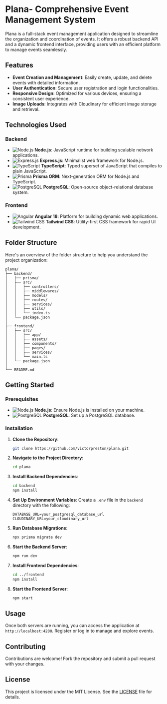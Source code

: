 # Plana- Comprehensive Event Management System

Plana is a full-stack event management application designed to streamline the organization and coordination of events. It offers a robust backend API and a dynamic frontend interface, providing users with an efficient platform to manage events seamlessly.

## Features

- **Event Creation and Management**: Easily create, update, and delete events with detailed information.
- **User Authentication**: Secure user registration and login functionalities.
- **Responsive Design**: Optimized for various devices, ensuring a consistent user experience.
- **Image Uploads**: Integrates with Cloudinary for efficient image storage and retrieval.

## Technologies Used

### Backend
- ![Node.js](https://img.shields.io/badge/Node.js-339933?style=for-the-badge&logo=node.js&logoColor=white) **Node.js**: JavaScript runtime for building scalable network applications.
- ![Express.js](https://img.shields.io/badge/Express.js-000000?style=for-the-badge&logo=express&logoColor=white) **Express.js**: Minimalist web framework for Node.js.
- ![TypeScript](https://img.shields.io/badge/TypeScript-007ACC?style=for-the-badge&logo=typescript&logoColor=white) **TypeScript**: Typed superset of JavaScript that compiles to plain JavaScript.
- ![Prisma](https://img.shields.io/badge/Prisma-2D3748?style=for-the-badge&logo=prisma&logoColor=white) **Prisma ORM**: Next-generation ORM for Node.js and TypeScript.
- ![PostgreSQL](https://img.shields.io/badge/PostgreSQL-336791?style=for-the-badge&logo=postgresql&logoColor=white) **PostgreSQL**: Open-source object-relational database system.

### Frontend
- ![Angular](https://img.shields.io/badge/Angular-DD0031?style=for-the-badge&logo=angular&logoColor=white) **Angular 18**: Platform for building dynamic web applications.
- ![Tailwind CSS](https://img.shields.io/badge/Tailwind_CSS-38B2AC?style=for-the-badge&logo=tailwind-css&logoColor=white) **Tailwind CSS**: Utility-first CSS framework for rapid UI development.

## Folder Structure

Here's an overview of the folder structure to help you understand the project organization:

```plaintext
plana/
├── backend/
│   ├── prisma/             
│   ├── src/
│   │   ├── controllers/    
│   │   ├── middlewares/     
│   │   ├── models/         
│   │   ├── routes/          
│   │   ├── services/       
│   │   ├── utils/           
│   │   └── index.ts         
│   └── package.json         
│
├── frontend/
│   ├── src/
│   │   ├── app/             
│   │   ├── assets/          
│   │   ├── components/      
│   │   ├── pages/           
│   │   ├── services/       
│   │   └── main.ts          
│   └── package.json         
│
└── README.md               
```

## Getting Started

### Prerequisites

- ![Node.js](https://img.shields.io/badge/Node.js-339933?style=for-the-badge&logo=node.js&logoColor=white) **Node.js**: Ensure Node.js is installed on your machine.
- ![PostgreSQL](https://img.shields.io/badge/PostgreSQL-336791?style=for-the-badge&logo=postgresql&logoColor=white) **PostgreSQL**: Set up a PostgreSQL database.

### Installation

1. **Clone the Repository**:
   ```bash
   git clone https://github.com/victorpreston/plana.git
   ```

2. **Navigate to the Project Directory**:
   ```bash
   cd plana
   ```

3. **Install Backend Dependencies**:
   ```bash
   cd backend
   npm install
   ```

4. **Set Up Environment Variables**:
   Create a `.env` file in the `backend` directory with the following:
   ```env
   DATABASE_URL=your_postgresql_database_url
   CLOUDINARY_URL=your_cloudinary_url
   ```

5. **Run Database Migrations**:
   ```bash
   npx prisma migrate dev
   ```

6. **Start the Backend Server**:
   ```bash
   npm run dev
   ```

7. **Install Frontend Dependencies**:
   ```bash
   cd ../frontend
   npm install
   ```

8. **Start the Frontend Server**:
   ```bash
   npm start
   ```

## Usage

Once both servers are running, you can access the application at `http://localhost:4200`. Register or log in to manage and explore events.

## Contributing

Contributions are welcome! Fork the repository and submit a pull request with your changes.

## License

This project is licensed under the MIT License. See the [LICENSE](LICENSE) file for details.





